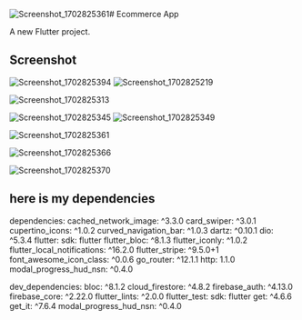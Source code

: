 ![Screenshot_1702825361](https://github.com/Adelraga/Ecommerce_app/assets/87029529/080f383f-b296-4eac-a8b8-31663a5fc1a5)# Ecommerce App 

A new Flutter project.

## Screenshot
![Screenshot_1702825394](https://github.com/Adelraga/Ecommerce_app/assets/87029529/39bd80f7-ee6f-4f70-a227-3af120cc5d5b)
![Screenshot_1702825219](https://github.com/Adelraga/Ecommerce_app/assets/87029529/bc373d5c-8b01-4e3b-95e1-10830953bec0)

![Screenshot_1702825313](https://github.com/Adelraga/Ecommerce_app/assets/87029529/02a4e11a-5896-4f23-9d8e-681fbcaa3bf5)

![Screenshot_1702825345](https://github.com/Adelraga/Ecommerce_app/assets/87029529/c53e76df-8cea-4a46-bcc3-11a15083718c)
![Screenshot_1702825349](https://github.com/Adelraga/Ecommerce_app/assets/87029529/49808bae-198e-4caa-b503-f7ced53015ae)

![Screenshot_1702825361](https://github.com/Adelraga/Ecommerce_app/assets/87029529/35947623-93da-45da-a77f-3007f5c5fd8d)

![Screenshot_1702825366](https://github.com/Adelraga/Ecommerce_app/assets/87029529/b3db83a0-4166-408a-9541-2fa5aff85f69)

![Screenshot_1702825370](https://github.com/Adelraga/Ecommerce_app/assets/87029529/a72bfd9b-c5f8-4969-93a0-43287923f424)


## here is my dependencies
dependencies:
  cached_network_image: ^3.3.0
  card_swiper: ^3.0.1
  cupertino_icons: ^1.0.2
  curved_navigation_bar: ^1.0.3
  dartz: ^0.10.1
  dio: ^5.3.4
  flutter:
    sdk: flutter
  flutter_bloc: ^8.1.3
  flutter_iconly: ^1.0.2
  flutter_local_notifications: ^16.2.0
  flutter_stripe: ^9.5.0+1
  font_awesome_icon_class: ^0.0.6
  go_router: ^12.1.1
  http: 1.1.0
  modal_progress_hud_nsn: ^0.4.0

dev_dependencies:
  bloc: ^8.1.2
  cloud_firestore: ^4.8.2
  firebase_auth: ^4.13.0
  firebase_core: ^2.22.0
  flutter_lints: ^2.0.0
  flutter_test:
    sdk: flutter
  get: ^4.6.6
  get_it: ^7.6.4
  modal_progress_hud_nsn: ^0.4.0
 
  


